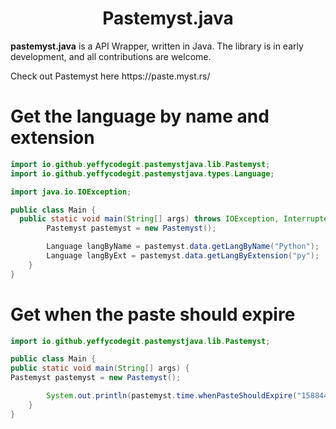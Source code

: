 <h1 align="center">Pastemyst.java</h1>

<p><strong>pastemyst.java</strong> is a API Wrapper, written in Java. The library is in early development, and all contributions are welcome.</p>
<p>Check out Pastemyst here https://paste.myst.rs/</p>

<h1>Get the language by name and extension</h1>

```java
import io.github.yeffycodegit.pastemystjava.lib.Pastemyst;
import io.github.yeffycodegit.pastemystjava.types.Language;

import java.io.IOException;

public class Main {
  public static void main(String[] args) throws IOException, InterruptedException {
        Pastemyst pastemyst = new Pastemyst();

        Language langByName = pastemyst.data.getLangByName("Python");
        Language langByExt = pastemyst.data.getLangByExtension("py");
    }
}
```

<h1>Get when the paste should expire</h1>

```java
import io.github.yeffycodegit.pastemystjava.lib.Pastemyst;

public class Main {
public static void main(String[] args) {
Pastemyst pastemyst = new Pastemyst();

        System.out.println(pastemyst.time.whenPasteShouldExpire("1588441258", "1w"));
    }
}
```